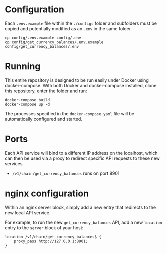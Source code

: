 # Configuration

Each `.env.example` file within the `./configs` folder and subfolders must be copied and potentially modified as an `.env` in the same folder.

```
cp config/.env.example config/.env
cp config/get_currency_balances/.env.example config/get_currency_balances/.env
```

# Running

This entire repository is designed to be run easily under Docker using docker-compose. With both Docker and docker-compose installed, clone this repository, enter the folder and run:

```
docker-compose build
docker-compose up -d
```

The processes specified in the `docker-compose.yaml` file will be automatically configured and started.

# Ports

Each API service will bind to a different IP address on the localhost, which can then be used via a proxy to redirect specific API requests to these new services.

- `/v1/chain/get_currency_balances` runs on port 8901

# nginx configuration

Within an nginx server block, simply add a new entry that redirects to the new local API service.

For example, to run the new `get_currency_balances` API, add a new `location` entry to the `server` block of your host:

```
location /v1/chain/get_currency_balances$ {
    proxy_pass http://127.0.0.1:8901;
}
```
